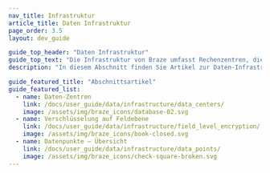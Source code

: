```yaml
---
nav_title: Infrastruktur 
article_title: Daten Infrastruktur 
page_order: 3.5
layout: dev_guide

guide_top_header: "Daten Infrastruktur"
guide_top_text: "Die Infrastruktur von Braze umfasst Rechenzentren, die dazu beitragen, die Latenzzeit zu minimieren, d.h. die Zeit, die Daten für den Weg zwischen Server und Nutzer:innen benötigen. Dies erlaubt es, dass unsere Dienste zuverlässig und skalierbar sind. Dazu gehört auch die Verschlüsselung auf Feldebene zum Schutz sensibler Daten, um die in Braze geteilten persönlichen Bezeichner (PII) zu minimieren."
description: "In diesem Abschnitt finden Sie Artikel zur Daten-Infrastruktur in Braze." 

guide_featured_title: "Abschnittsartikel"
guide_featured_list:
  - name: Daten-Zentren
    link: /docs/user_guide/data/infrastructure/data_centers/
    image: /assets/img/braze_icons/database-02.svg
  - name: Verschlüsselung auf Feldebene
    link: /docs/user_guide/data/infrastructure/field_level_encryption/
    image: /assets/img/braze_icons/book-closed.svg
  - name: Datenpunkte – Übersicht
    link: /docs/user_guide/data/infrastructure/data_points/
    image: /assets/img/braze_icons/check-square-broken.svg
---
```

<br><br>
